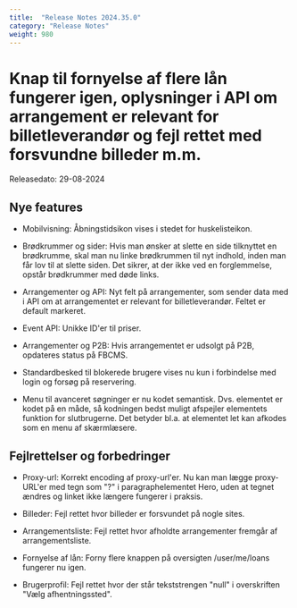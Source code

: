 ```yaml
---
title:  "Release Notes 2024.35.0"
category: "Release Notes"
weight: 980
---
```


# Knap til fornyelse af flere lån fungerer igen, oplysninger i API om arrangement er relevant for billetleverandør og fejl rettet med forsvundne billeder m.m. 

Releasedato: 29-08-2024

## Nye features

- Mobilvisning: Åbningstidsikon vises i stedet for huskelisteikon. 

- Brødkrummer og sider: Hvis man ønsker at slette en side tilknyttet en brødkrumme, skal man nu linke brødkrummen til nyt indhold, inden man får lov til at slette siden. Det sikrer, at der ikke ved en forglemmelse, opstår brødkrummer med døde links. 

- Arrangementer og API: Nyt felt på arrangementer, som sender data med i API om at arrangementet er relevant for billetleverandør. Feltet er default markeret. 

- Event API: Unikke ID'er til priser. 

- Arrangementer og P2B: Hvis arrangementet er udsolgt på P2B, opdateres status på FBCMS. 

- Standardbesked til blokerede brugere vises nu kun i forbindelse med login og forsøg på reservering. 

- Menu til avanceret søgninger er nu kodet semantisk. Dvs. elementet er kodet på en måde, så kodningen bedst muligt afspejler elementets funktion for slutbrugerne. Det betyder bl.a. at elementet let kan afkodes som en menu af skærmlæsere. 




## Fejlrettelser og forbedringer

- Proxy-url: Korrekt encoding af proxy-url'er. Nu kan man lægge proxy-URL'er med tegn som "?" i paragraphelementet Hero, uden at tegnet ændres og linket ikke længere fungerer i praksis.  

- Billeder: Fejl rettet hvor billeder er forsvundet på nogle sites. 

- Arrangementsliste: Fejl rettet hvor afholdte arrangementer fremgår af arrangementsliste. 

- Fornyelse af lån: Forny flere knappen på oversigten /user/me/loans fungerer nu igen. 

- Brugerprofil: Fejl rettet hvor der står tekststrengen "null" i overskriften "Vælg afhentningssted". 
